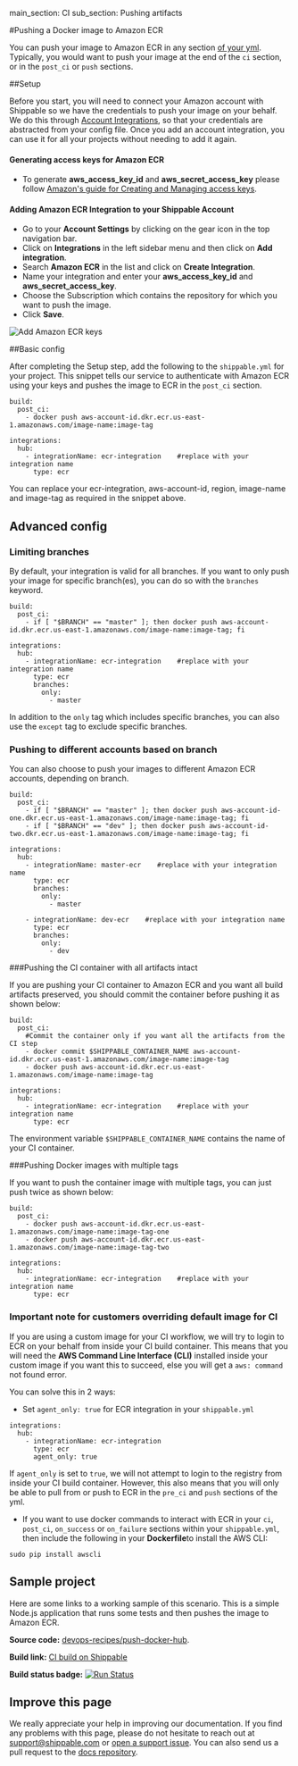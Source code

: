 main_section: CI
sub_section: Pushing artifacts

#Pushing a Docker image to Amazon ECR

You can push your image to Amazon ECR in any section [of your yml](../reference/ci-yml/). Typically, you would want to push your image at the end of the `ci` section, or in the `post_ci` or `push` sections.

##Setup

Before you start, you will need to connect your Amazon account with Shippable so we have the credentials to push your image on your behalf. We do this through <a href="../../getting-started/integrations/" target="_blank"> Account Integrations</a>, so that your credentials are abstracted from your config file. Once you add an account integration, you can use it for all your projects without needing to add it again.

#### Generating access keys for Amazon ECR
- To generate **aws_access_key_id** and **aws_secret_access_key** please follow <a href="http://docs.aws.amazon.com/general/latest/gr/managing-aws-access-keys.html" target="_blank">Amazon's guide for Creating and Managing access keys</a>.

#### Adding Amazon ECR Integration to your Shippable Account
-  Go to your **Account Settings** by clicking on the gear icon in the top navigation bar.
-  Click on **Integrations** in the left sidebar menu and then click on **Add integration**.
-  Search **Amazon ECR** in the list and click on **Create Integration**.
-  Name your integration and enter your **aws_access_key_id** and **aws_secret_access_key**.
-  Choose the Subscription which contains the repository for which you want to push the image.
-  Click **Save**.

<img src="../../images/ci/amazon-ecr-integration.png" alt="Add Amazon ECR keys">

##Basic config

After completing the Setup step, add the following to the `shippable.yml` for your project. This snippet tells our service to authenticate with Amazon ECR using your keys and pushes the image to ECR in the `post_ci` section.

```
build:
  post_ci:
    - docker push aws-account-id.dkr.ecr.us-east-1.amazonaws.com/image-name:image-tag

integrations:
  hub:
    - integrationName: ecr-integration    #replace with your integration name
      type: ecr
```

You can replace your ecr-integration, aws-account-id, region, image-name and image-tag as required in the snippet above.

## Advanced config

### Limiting branches

By default, your integration is valid for all branches. If you want to only push your image for specific branch(es), you can do so with the `branches` keyword.

```
build:
  post_ci:
    - if [ "$BRANCH" == "master" ]; then docker push aws-account-id.dkr.ecr.us-east-1.amazonaws.com/image-name:image-tag; fi

integrations:                               
  hub:
    - integrationName: ecr-integration    #replace with your integration name
      type: ecr
      branches:
        only:
          - master

```
In addition to the `only` tag which includes specific branches, you can also use the `except` tag to exclude specific branches.

### Pushing to different accounts based on branch

You can also choose to push your images to different Amazon ECR accounts, depending on branch.

```
build:
  post_ci:
    - if [ "$BRANCH" == "master" ]; then docker push aws-account-id-one.dkr.ecr.us-east-1.amazonaws.com/image-name:image-tag; fi
    - if [ "$BRANCH" == "dev" ]; then docker push aws-account-id-two.dkr.ecr.us-east-1.amazonaws.com/image-name:image-tag; fi

integrations:                               
  hub:
    - integrationName: master-ecr    #replace with your integration name
      type: ecr    
      branches:
        only:
          - master

    - integrationName: dev-ecr    #replace with your integration name
      type: ecr    
      branches:
        only:
          - dev

```

###Pushing the CI container with all artifacts intact

If you are pushing your CI container to Amazon ECR and you want all build artifacts preserved, you should commit the container before pushing it as shown below:

```
build:
  post_ci:
    #Commit the container only if you want all the artifacts from the CI step
    - docker commit $SHIPPABLE_CONTAINER_NAME aws-account-id.dkr.ecr.us-east-1.amazonaws.com/image-name:image-tag
    - docker push aws-account-id.dkr.ecr.us-east-1.amazonaws.com/image-name:image-tag

integrations:                               
  hub:
    - integrationName: ecr-integration    #replace with your integration name
      type: ecr              
```

The environment variable `$SHIPPABLE_CONTAINER_NAME` contains the name of your CI container.

###Pushing Docker images with multiple tags

If you want to push the container image with multiple tags, you can just push twice as shown below:


```
build:
  post_ci:
    - docker push aws-account-id.dkr.ecr.us-east-1.amazonaws.com/image-name:image-tag-one
    - docker push aws-account-id.dkr.ecr.us-east-1.amazonaws.com/image-name:image-tag-two

integrations:                               
  hub:
    - integrationName: ecr-integration    #replace with your integration name
      type: ecr

```

### Important note for customers overriding default image for CI
If you are using a custom image for your CI workflow, we will try to login to ECR on your behalf from inside your CI build container. This means that you will need the **AWS Command Line Interface (CLI)** installed inside your custom image if you want this to succeed, else you will get a `aws: command` not found error.

You can solve this in 2 ways:

-  Set `agent_only: true` for ECR integration in your `shippable.yml`

```
integrations:
  hub:
    - integrationName: ecr-integration
      type: ecr
      agent_only: true
```
If `agent_only` is set to `true`, we will not attempt to login to the registry from inside your CI build container. However, this also means that you will only be able to pull from or push to ECR in the `pre_ci` and `push` sections of the yml.

-  If you want to use docker commands to interact with ECR in your `ci`, `post_ci`, `on_success` or `on_failure` sections within your `shippable.yml`, then include the following in your **Dockerfile**to install the AWS CLI:
```
sudo pip install awscli
```

## Sample project

Here are some links to a working sample of this scenario. This is a simple Node.js application that runs some tests and then pushes
the image to Amazon ECR.

**Source code:**  [devops-recipes/push-docker-hub](https://github.com/devops-recipes/push-docker-hub).

**Build link:** [CI build on Shippable](https://app.shippable.com/github/devops-recipes/push-docker-hub/runs/1/1/console)

**Build status badge:** [![Run Status](https://api.shippable.com/projects/58f002c7c585000700aef8ca/badge?branch=master)](https://app.shippable.com/github/devops-recipes/push-docker-hub)

## Improve this page

We really appreciate your help in improving our documentation. If you find any problems with this page, please do not hesitate to reach out at [support@shippable.com](mailto:support@shippable.com) or [open a support issue](https://www.github.com/Shippable/support/issues). You can also send us a pull request to the [docs repository](https://www.github.com/Shippable/docs).

